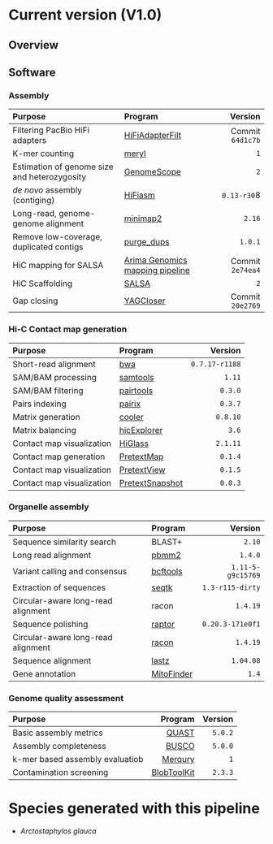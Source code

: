 # Current version (V1.0)

## Overview

## Software

### Assembly

| Purpose | Program | Version | 
|:-------|:---------|--------:|
| Filtering PacBio HiFi adapters |  [HiFiAdapterFilt](https://github.com/sheinasim/HiFiAdapterFilt) | Commit `64d1c7b` | 
| K-mer counting |  [meryl](https://github.com/marbl/meryl) | `1` | 
| Estimation of genome size and heterozygosity |  [GenomeScope](https://github.com/tbenavi1/genomescope2.0) | `2` |
| *de novo* assembly (contiging) |  [HiFiasm](https://github.com/chhylp123/hifiasm) |   `0.13-r30`8 |
| Long-read, genome-genome alignment |  [minimap2](https://github.com/lh3/minimap2) |  `2.16` | 
| Remove low-coverage, duplicated contigs | [purge_dups](https://github.com/dfguan/purge_dups) | `1.0.1` |
| HiC mapping for SALSA |  [Arima Genomics mapping pipeline](https://github.com/ArimaGenomics/mapping_pipeline) |  Commit `2e74ea4` | 
| HiC Scaffolding | [SALSA](https://github.com/marbl/SALSA) | `2` | 
| Gap closing |  [YAGCloser](https://github.com/merlyescalona/yagcloser) | Commit `20e2769` | 

### Hi-C Contact map generation

| Purpose | Program | Version | 
|:-------|:---------|--------:|
| Short-read alignment  | [bwa](https://github.com/lh3/bwa) | `0.7.17-r1188` |
| SAM/BAM processing |  [samtools](https://github.com/samtools/samtools) |  `1.11` | 
| SAM/BAM filtering | [pairtools](https://github.com/open2c/pairtools) | `0.3.0` | 
| Pairs indexing | [pairix](https://github.com/4dn-dcic/pairix) | `0.3.7` | 
| Matrix generation | [cooler](https://github.com/open2c/cooler) | `0.8.10` | 
| Matrix balancing | [hicExplorer](https://github.com/deeptools/HiCExplorer) | `3.6` | 
| Contact map visualization | [HiGlass](http://higlass.io/) | `2.1.11` | 
| Contact map generation | [PretextMap](https://github.com/wtsi-hpag/PretextMap) | `0.1.4` | 
| Contact map visualization | [PretextView](https://github.com/wtsi-hpag/PretextView) | `0.1.5` | 
| Contact map visualization | [PretextSnapshot](https://github.com/wtsi-hpag/PretextSnapshot) | `0.0.3` | 

### Organelle assembly

| Purpose | Program | Version | 
|:-------|:---------|--------:|
| Sequence similarity search | BLAST+ |  `2.10` | 
| Long read alignment | [pbmm2](https://github.com/PacificBiosciences/pbmm2) | `1.4.0` | 
| Variant calling and consensus |  [bcftools](https://github.com/samtools/bcftools) |  `1.11-5-g9c15769` | 
| Extraction of sequences | [seqtk](https://github.com/lh3/seqtk) | `1.3-r115-dirty` | 
| Circular-aware long-read alignment | racon |  `1.4.19` | 
| Sequence polishing | [raptor](https://github.com/isovic/raptor) | `0.20.3-171e0f1` | 
| Circular-aware long-read alignment | [racon](https://github.com/isovic/racon) | `1.4.19` | 
| Sequence alignment | [lastz](https://github.com/lastz/lastz) | `1.04.08` | 
| Gene annotation |  [MitoFinder](https://github.com/RemiAllio/MitoFinder) |  `1.4` | 


### Genome quality assessment

| Purpose | Program | Version | 
|:-------|---------:|--------:|
| Basic assembly metrics | [QUAST](https://github.com/ablab/quast) | `5.0.2` | 
| Assembly completeness | [BUSCO](https://busco.ezlab.org/) | `5.0.0` |
| k-mer based assembly evaluatiob | [Merqury](https://github.com/marbl/merqury) |  `1` | 
| Contamination screening | [BlobToolKit](https://github.com/blobtoolkit/blobtools2) | `2.3.3` |


# Species generated with this pipeline

- *Arctostaphylos glauca*
